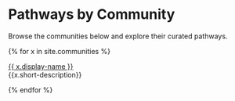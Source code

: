 <h1>Pathways by Community</h1>
<p>Browse the communities below and explore their curated pathways.</p>
{% for x in site.communities %}
  <p><a class="btn btn-sm btn-pill btn-success" href="{{ x.url }}">{{ x.display-name }}</a>
<br />{{x.short-description}}</p>
{% endfor %}

